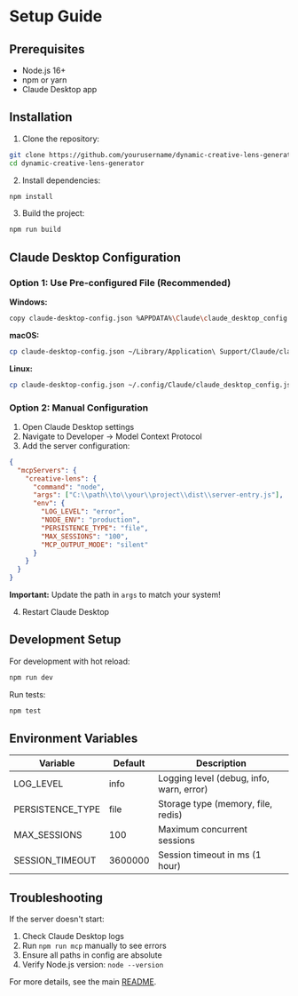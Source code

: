 # Setup Guide

## Prerequisites

- Node.js 16+ 
- npm or yarn
- Claude Desktop app

## Installation

1. Clone the repository:
```bash
git clone https://github.com/yourusername/dynamic-creative-lens-generator.git
cd dynamic-creative-lens-generator
```

2. Install dependencies:
```bash
npm install
```

3. Build the project:
```bash
npm run build
```

## Claude Desktop Configuration

### Option 1: Use Pre-configured File (Recommended)

**Windows:**
```bash
copy claude-desktop-config.json %APPDATA%\Claude\claude_desktop_config.json
```

**macOS:**
```bash
cp claude-desktop-config.json ~/Library/Application\ Support/Claude/claude_desktop_config.json
```

**Linux:**
```bash
cp claude-desktop-config.json ~/.config/Claude/claude_desktop_config.json
```

### Option 2: Manual Configuration

1. Open Claude Desktop settings
2. Navigate to Developer → Model Context Protocol
3. Add the server configuration:

```json
{
  "mcpServers": {
    "creative-lens": {
      "command": "node",
      "args": ["C:\\path\\to\\your\\project\\dist\\server-entry.js"],
      "env": {
        "LOG_LEVEL": "error",
        "NODE_ENV": "production",
        "PERSISTENCE_TYPE": "file",
        "MAX_SESSIONS": "100",
        "MCP_OUTPUT_MODE": "silent"
      }
    }
  }
}
```

**Important:** Update the path in `args` to match your system!

4. Restart Claude Desktop

## Development Setup

For development with hot reload:
```bash
npm run dev
```

Run tests:
```bash
npm test
```

## Environment Variables

| Variable | Default | Description |
|----------|---------|-------------|
| LOG_LEVEL | info | Logging level (debug, info, warn, error) |
| PERSISTENCE_TYPE | file | Storage type (memory, file, redis) |
| MAX_SESSIONS | 100 | Maximum concurrent sessions |
| SESSION_TIMEOUT | 3600000 | Session timeout in ms (1 hour) |

## Troubleshooting

If the server doesn't start:
1. Check Claude Desktop logs
2. Run `npm run mcp` manually to see errors
3. Ensure all paths in config are absolute
4. Verify Node.js version: `node --version`

For more details, see the main [README](../README.md).